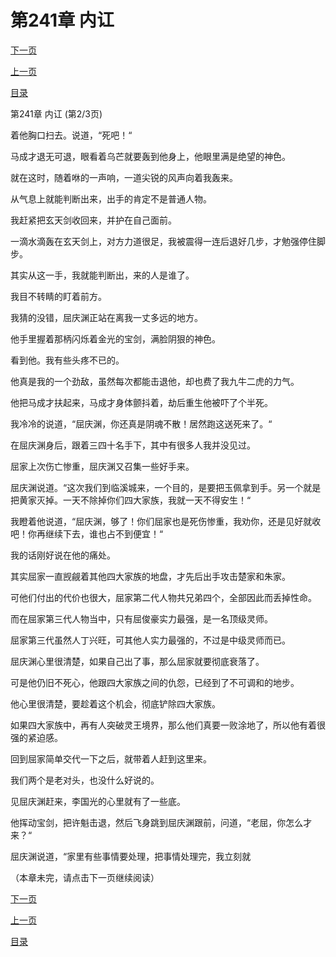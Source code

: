 <h1>第241章   内讧</h1>
            <div><p><a href="./0722_%E7%AC%AC241%E7%AB%A0_%E5%86%85%E8%AE%A7.md">下一页</a></p><p><a href="./0720_%E7%AC%AC241%E7%AB%A0_%E5%86%85%E8%AE%A7.md">上一页</a></p><p><a href="../">目录</a></p></div>
            <div><p>第241章   内讧 (第2/3页)</p><p>着他胸口扫去。说道，“死吧！“</p><p>马成才退无可退，眼看着乌芒就要轰到他身上，他眼里满是绝望的神色。</p><p>就在这时，随着咻的一声响，一道尖锐的风声向着我轰来。</p><p>从气息上就能判断出来，出手的肯定不是普通人物。</p><p>我赶紧把玄天剑收回来，并护在自己面前。</p><p>一滴水滴轰在玄天剑上，对方力道很足，我被震得一连后退好几步，才勉强停住脚步。</p><p>其实从这一手，我就能判断出，来的人是谁了。</p><p>我目不转睛的盯着前方。</p><p>我猜的没错，屈庆渊正站在离我一丈多远的地方。</p><p>他手里握着那柄闪烁着金光的宝剑，满脸阴狠的神色。</p><p>看到他。我有些头疼不已的。</p><p>他真是我的一个劲敌，虽然每次都能击退他，却也费了我九牛二虎的力气。</p><p>他把马成才扶起来，马成才身体颤抖着，劫后重生他被吓了个半死。</p><p>我冷冷的说道，“屈庆渊，你还真是阴魂不散！居然跑这送死来了。“</p><p>在屈庆渊身后，跟着三四十名手下，其中有很多人我并没见过。</p><p>屈家上次伤亡惨重，屈庆渊又召集一些好手来。</p><p>屈庆渊说道。“这次我们到临溪城来，一个目的，是要把玉佩拿到手。另一个就是把黄家灭掉。一天不除掉你们四大家族，我就一天不得安生！“</p><p>我瞪着他说道，“屈庆渊，够了！你们屈家也是死伤惨重，我劝你，还是见好就收吧！你再继续下去，谁也占不到便宜！“</p><p>我的话刚好说在他的痛处。</p><p>其实屈家一直觊觎着其他四大家族的地盘，才先后出手攻击楚家和朱家。</p><p>可他们付出的代价也很大，屈家第二代人物共兄弟四个，全部因此而丢掉性命。</p><p>而在屈家第三代人物当中，只有屈俊豪实力最强，是一名顶级灵师。</p><p>屈家第三代虽然人丁兴旺，可其他人实力最强的，不过是中级灵师而已。</p><p>屈庆渊心里很清楚，如果自己出了事，那么屈家就要彻底衰落了。</p><p>可是他仍旧不死心，他跟四大家族之间的仇怨，已经到了不可调和的地步。</p><p>他心里很清楚，要趁着这个机会，彻底铲除四大家族。</p><p>如果四大家族中，再有人突破灵王境界，那么他们真要一败涂地了，所以他有着很强的紧迫感。</p><p>回到屈家简单交代一下之后，就带着人赶到这里来。</p><p>我们两个是老对头，也没什么好说的。</p><p>见屈庆渊赶来，李国光的心里就有了一些底。</p><p>他挥动宝剑，把许魁击退，然后飞身跳到屈庆渊跟前，问道，“老屈，你怎么才来？“</p><p>屈庆渊说道，“家里有些事情要处理，把事情处理完，我立刻就</p><p>（本章未完，请点击下一页继续阅读）</p></div>
            <div><p><a href="./0722_%E7%AC%AC241%E7%AB%A0_%E5%86%85%E8%AE%A7.md">下一页</a></p><p><a href="./0720_%E7%AC%AC241%E7%AB%A0_%E5%86%85%E8%AE%A7.md">上一页</a></p><p><a href="../">目录</a></p></div>